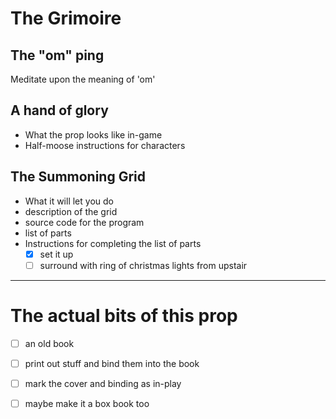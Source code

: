 # The Grimoire

## The "om" ping

Meditate upon the meaning of 'om'

## A hand of glory

- What the prop looks like in-game
- Half-moose instructions for characters

## The Summoning Grid

- What it will let you do
- description of the grid
- source code for the program
- list of parts
- Instructions for completing the list of parts
	- [x] set it up
	- [ ] surround with ring of christmas lights from upstair

-----------------

# The actual bits of this prop

- [ ] an old book
- [ ] print out stuff and bind them into the book
- [ ] mark the cover and binding as in-play
- [ ] maybe make it a box book too

